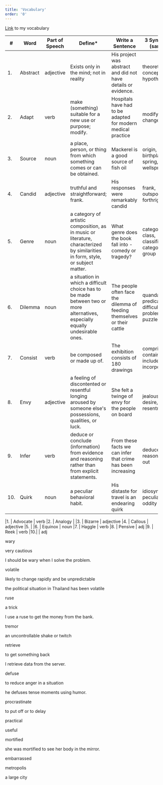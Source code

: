 ```yaml
---
title: 'Vocabulary'
order: '0'
---
```


[Link](https://docs.google.com/spreadsheets/d/1Fj69pF6Sk9CHSmEiHitYXMLOSHjPJl61oLTMvo2zn6k) to my vocabulary

| #   | Word     | Part of Speech | Define\*                                                                                                                        | Write a Sentence                                                        | 3 Synonyms (same)\*                                    | 3 Antonyms (opposite)            |
| --- | -------- | -------------- | ------------------------------------------------------------------------------------------------------------------------------- | ----------------------------------------------------------------------- | ------------------------------------------------------ | -------------------------------- |
| 1.  | Abstract | adjective      | Exists only in the mind; not in reality                                                                                         | His project was abstract and did not have details or evidence.          | theoretical, conceptual, hypothetical                  | actual, concrete                 |
| 2.  | Adapt    | verb           | make (something) suitable for a new use or purpose; modify.                                                                     | Hospitals have had to be adapted for modern medical practice            | modify, alter, change, adjust                          | preserve                         |
| 3.  | Source   | noun           | a place, person, or thing from which something comes or can be obtained.                                                        | Mackerel is a good source of fish oil                                   | origin, birthplace, spring, wellspring                 | consequnce, effect, end          |
| 4.  | Candid   | adjective      | truthful and straightforward; frank.                                                                                            | His responses were remarkably candid                                    | frank, outspoken, forthright                           | secretive, guarded, insincere    |
| 5.  | Genre    | noun           | a category of artistic composition, as in music or literature, characterized by similarities in form, style, or subject matter. | What genre does the book fall into - comedy or tragedy?                 | category, class, classification, categorization, group | polyphony                        |
| 6.  | Dilemma  | noun           | a situation in which a difficult choice has to be made between two or more alternatives, especially equally undesirable ones.   | The people often face the dilemma of feeding themselves or their cattle | quandary, predicament, difficulty, problem, puzzle     | extrication, rebutment, freedom  |
| 7.  | Consist  | verb           | be composed or made up of.                                                                                                      | The exhibition consists of 180 drawings                                 | comprise, contain, include, incorporate                | clash, jar, conflict, contradict |
| 8.  | Envy     | adjective      | a feeling of discontented or resentful longing aroused by someone else's possessions, qualities, or luck.                       | She felt a twinge of envy for the people on board                       | jealously, desire, resentment                          | generosity                       |
| 9.  | Infer    | verb           | deduce or conclude (information) from evidence and reasoning rather than from explicit statements.                              | From these facts we can infer that crime has been increasing            | deduce, reason, work out                               | abstain, disbelieve, neglect     |
| 10. | Quirk    | noun           | a peculiar behavioral habit.                                                                                                    | His distaste for travel is an endearing quirk                           | idiosyncrasy, peculiarity, oddity                      | normality, usualness, inability. |

|1. | Advocate | verb
|2. | Analogy  | 
|3. | Bizarre  | adjective
|4. | Callous  | adjective
|5. |
|6. | Equinox  | noun
|7. | Haggle   | verb
|8. | Pensive  | adj
|9. | Reek     | verb
|10.|    | adj

wary

very cautious

I should be wary when I solve the problem.

volatile

likely to change rapidly and be unpredictable 

the political situation in Thailand has been volatile

ruse

a trick

I use a ruse to get the money from the bank.

tremor

an uncontrollable shake or twitch

retrieve

to get something back

I retrieve data from the server.


defuse

to reduce anger in a situation

he defuses tense moments using humor.


procrastinate

to put off or to delay


practical

useful


mortified

she was mortified to see her body in the mirror.

embarrassed


metropolis

a large city

<!--stackedit_data:
eyJoaXN0b3J5IjpbNzc5MzI2Mjk1XX0=
-->

<!--stackedit_data:
eyJoaXN0b3J5IjpbNzc5MzI2Mjk1XX0=
-->
